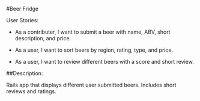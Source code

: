 #Beer Fridge

User Stories:

* As a contributer, I want to submit a beer with name, ABV, short description, and price.

* As a user, I want to sort beers by region, rating, type, and price.
* As a user, I want to review different beers with a score and short review.


##Description:

Rails app that displays different user submitted beers.  Includes short reviews and ratings.
